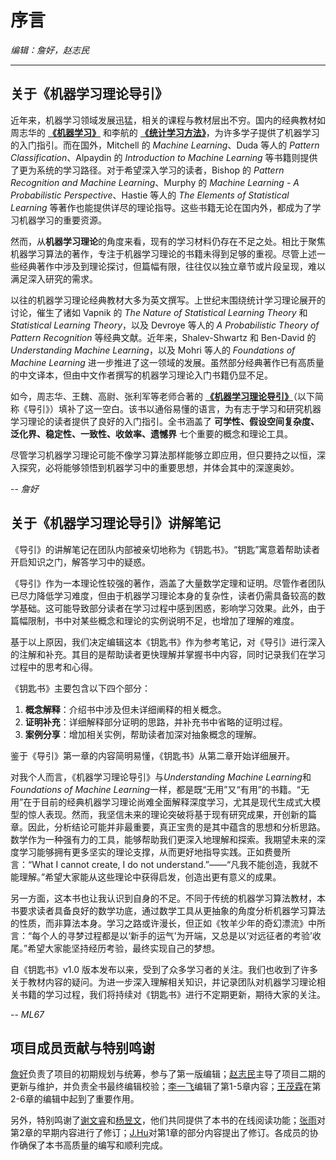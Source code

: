 # 序言

*编辑：詹好，赵志民*

---

## 关于《机器学习理论导引》

近年来，机器学习领域发展迅猛，相关的课程与教材层出不穷。国内的经典教材如周志华的 **[《机器学习》](https://book.douban.com/subject/26708119)** 和李航的 **[《统计学习方法》](https://book.douban.com/subject/33437381)**，为许多学子提供了机器学习的入门指引。而在国外，Mitchell 的 *Machine Learning*、Duda 等人的 *Pattern Classification*、Alpaydin 的 *Introduction to Machine Learning* 等书籍则提供了更为系统的学习路径。对于希望深入学习的读者，Bishop 的 *Pattern Recognition and Machine Learning*、Murphy 的 *Machine Learning - A Probabilistic Perspective*、Hastie 等人的 *The Elements of Statistical Learning* 等著作也能提供详尽的理论指导。这些书籍无论在国内外，都成为了学习机器学习的重要资源。

然而，从**机器学习理论**的角度来看，现有的学习材料仍存在不足之处。相比于聚焦机器学习算法的著作，专注于机器学习理论的书籍未得到足够的重视。尽管上述一些经典著作中涉及到理论探讨，但篇幅有限，往往仅以独立章节或片段呈现，难以满足深入研究的需求。

以往的机器学习理论经典教材大多为英文撰写。上世纪末围绕统计学习理论展开的讨论，催生了诸如 Vapnik 的 *The Nature of Statistical Learning Theory* 和 *Statistical Learning Theory*，以及 Devroye 等人的 *A Probabilistic Theory of Pattern Recognition* 等经典文献。近年来，Shalev-Shwartz 和 Ben-David 的 *Understanding Machine Learning*，以及 Mohri 等人的 *Foundations of Machine Learning* 进一步推进了这一领域的发展。虽然部分经典著作已有高质量的中文译本，但由中文作者撰写的机器学习理论入门书籍仍显不足。

如今，周志华、王魏、高尉、张利军等老师合著的 **[《机器学习理论导引》](https://book.douban.com/subject/35074844)**（以下简称《导引》）填补了这一空白。该书以通俗易懂的语言，为有志于学习和研究机器学习理论的读者提供了良好的入门指引。全书涵盖了 **可学性、假设空间复杂度、泛化界、稳定性、一致性、收敛率、遗憾界** 七个重要的概念和理论工具。

尽管学习机器学习理论可能不像学习算法那样能够立即应用，但只要持之以恒，深入探究，必将能够领悟到机器学习中的重要思想，并体会其中的深邃奥妙。

-- *詹好*

## 关于《机器学习理论导引》讲解笔记

《导引》的讲解笔记在团队内部被亲切地称为《钥匙书》。“钥匙”寓意着帮助读者开启知识之门，解答学习中的疑惑。

《导引》作为一本理论性较强的著作，涵盖了大量数学定理和证明。尽管作者团队已尽力降低学习难度，但由于机器学习理论本身的复杂性，读者仍需具备较高的数学基础。这可能导致部分读者在学习过程中感到困惑，影响学习效果。此外，由于篇幅限制，书中对某些概念和理论的实例说明不足，也增加了理解的难度。

基于以上原因，我们决定编辑这本《钥匙书》作为参考笔记，对《导引》进行深入的注解和补充。其目的是帮助读者更快理解并掌握书中内容，同时记录我们在学习过程中的思考和心得。

《钥匙书》主要包含以下四个部分：

1. **概念解释**：介绍书中涉及但未详细阐释的相关概念。
2. **证明补充**：详细解释部分证明的思路，并补充书中省略的证明过程。
3. **案例分享**：增加相关实例，帮助读者加深对抽象概念的理解。

鉴于《导引》第一章的内容简明易懂，《钥匙书》从第二章开始详细展开。

对我个人而言，《机器学习理论导引》与*Understanding Machine Learning*和*Foundations of Machine Learning*一样，都是既“无用”又“有用”的书籍。“无用”在于目前的经典机器学习理论尚难全面解释深度学习，尤其是现代生成式大模型的惊人表现。然而，我坚信未来的理论突破将基于现有研究成果，开创新的篇章。因此，分析结论可能并非最重要，真正宝贵的是其中蕴含的思想和分析思路。数学作为一种强有力的工具，能够帮助我们更深入地理解和探索。我期望未来的深度学习能够拥有更多坚实的理论支撑，从而更好地指导实践。正如费曼所言：“What I cannot create, I do not understand.”——“凡我不能创造，我就不能理解。”希望大家能从这些理论中获得启发，创造出更有意义的成果。

另一方面，这本书也让我认识到自身的不足。不同于传统的机器学习算法教材，本书要求读者具备良好的数学功底，通过数学工具从更抽象的角度分析机器学习算法的性质，而非算法本身。学习之路或许漫长，但正如《牧羊少年的奇幻漂流》中所言：“每个人的寻梦过程都是以‘新手的运气’为开端，又总是以‘对远征者的考验’收尾。”希望大家能坚持经历考验，最终实现自己的梦想。

自《钥匙书》v1.0 版本发布以来，受到了众多学习者的关注。我们也收到了许多关于教材内容的疑问。为进一步深入理解相关知识，并记录团队对机器学习理论相关书籍的学习过程，我们将持续对《钥匙书》进行不定期更新，期待大家的关注。

-- *ML67*

## 项目成员贡献与特别鸣谢

[詹好](https://github.com/zhanhao93)负责了项目的初期规划与统筹，参与了第一版编辑；[赵志民](https://github.com/zhimin-z)主导了项目二期的更新与维护，并负责全书最终编辑校验；[李一飞](https://github.com/leafy-lee)编辑了第1-5章内容；[王茂霖](https://github.com/mlw67)在第2-6章的编辑中起到了重要作用。

另外，特别鸣谢了[谢文睿](https://github.com/Sm1les)和[杨昱文](https://github.com/youngfish42)，他们共同提供了本书的在线阅读功能；[张雨](https://github.com/Drizzle-Zhang)对第2章的早期内容进行了修订；[J.Hu](https://github.com/inlmouse)对第1章的部分内容提出了修订。各成员的协作确保了本书高质量的编写和顺利完成。
